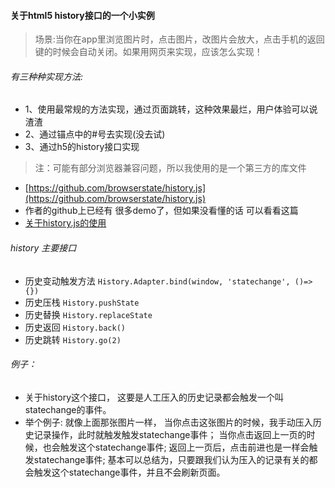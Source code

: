 #### 关于html5 history接口的一个小实例
> 场景:当你在app里浏览图片时，点击图片，改图片会放大，点击手机的返回键的时候会自动关闭。如果用网页来实现，应该怎么实现！
###### 有三种种实现方法:
- 1、使用最常规的方法实现，通过页面跳转，这种效果最烂，用户体验可以说渣渣
- 2、通过锚点中的#号去实现(没去试)
- 3、通过h5的history接口实现
> 注：可能有部分浏览器兼容问题，所以我使用的是一个第三方的库文件
  - [https://github.com/browserstate/history.js](https://github.com/browserstate/history.js)
  - 作者的github上已经有 很多demo了，但如果没看懂的话 可以看看这篇
  - [关于history.js的使用](http://www.cnblogs.com/songbyjson/p/4886615.html)
  
###### history 主要接口
- 历史变动触发方法 ```History.Adapter.bind(window, 'statechange', ()=> {})```
- 历史压栈 ```History.pushState```
- 历史替换 ```History.replaceState```
- 历史返回 ```History.back()```
- 历史跳转 ```History.go(2)```

###### 例子：
  - 关于history这个接口， 这要是人工压入的历史记录都会触发一个叫statechange的事件。 
  - 举个例子:
    就像上面那张图片一样， 当你点击这张图片的时候，我手动压入历史记录操作，此时就触发触发statechange事件；
    当你点击返回上一页的时候，也会触发这个statechange事件;
    返回上一页后，点击前进也是一样会触发statechange事件;
    基本可以总结为，只要跟我们认为压入的记录有关的都会触发这个statechange事件，并且不会刷新页面。
